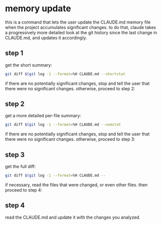 # memory update

this is a command that lets the user update the CLAUDE.md memory file when the
project accumulates significant changes. to do that, claude takes a
progressively more detailed look at the git history since the last change in
CLAUDE.md, and updates it accordingly.

## step 1

get the short summary:

```bash
git diff $(git log -1 --format=%H CLAUDE.md --shortstat
```

if there are no potentially significant changes, stop and tell the user that
there were no significant changes. otherwise, proceed to step 2:

## step 2

get a more detailed per-file summary:

```bash
git diff $(git log -1 --format=%H CLAUDE.md --numstat
```

if there are no potentially significant changes, stop and tell the user that
there were no significant changes. otherwise, proceed to step 3:

## step 3

get the full diff:

```bash
git diff $(git log -1 --format=%H CLAUDE.md --
```

if necessary, read the files that were changed, or even other files. then
proceed to step 4:

## step 4

read the CLAUDE.md and update it with the changes you analyzed.
